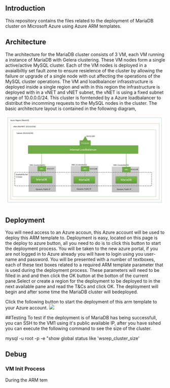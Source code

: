 ## Introduction
This repository contains the files related to the deployment of MariaDB cluster on Microsoft Azure using Azure ARM templates.

## Architecture
The architecture for the MariaDB cluster consists of 3 VM, each VM running a instance of MariaDB with Gelera clustering. These VM nodes form a single active/active MySQL cluster. Each of the VM nodes is deployed in a avaialbiltiy set fault zone to ensure resielence of the cluster by allowing the failure or upgrade of a single node with out affecting the operations of the MySQL cluster operations. The VM and loadbalancer infrasstructure is deployed inside a single region and with in this region the infrastructure is deployed with in a vNET and vNET subnet, the vNET is using a fixed subnet range of 10.0.0.0/24. 
This cluster is forntended by a Azure loadbalancer to distribut the incomming requests to the MySQL nodes in the cluster. The basic architecture layout is contained in the following diagram,

![](https://raw.githubusercontent.com/keithtobin/mariadbazure/master/images/diagram01.jpg)

## Deployment
You will need access to an Azure accoun, this Azure account will be used to deploy this ARM template to. Deployment is easy, located on this page is the deploy to azure button, all you need to do is to click this button to start the deployment process. You will be taken to the new azure portal, if you are not logged in to Azure already you will have to login using you user-name and password. You will be presented with a number of textboxes, each of these text boxes related to a required ARM template parameter that is used during the deployment process. These parameters will need to be filled in and and then click the OK button at the botton of the current pane.Select or create a region for the deployment to be deployed to in the next available pane and read the T&Cs and click OK. The deployment will begin and after some time the MariaDB cluster will bedeployed.

Click the following button to start the deployment of this arm template to your Azure account.
<a href="https://portal.azure.com/#create/Microsoft.Template/uri/https%3A%2F%2Fraw.githubusercontent.com%2Fkeithtobin%2Fmariadbazure%2Fmaster%2Fcreate.json" target="_blank">
    <img src="http://azuredeploy.net/deploybutton.png"/>
</a><a  target="_blank">

##Testing
To test if the deployment is of MariaDB has being successfull, you can SSH to the VM1 using it's public available IP, after you have sshed you can execute the following command to see the size of the cluster. 

mysql -u root -p  -e "show global status like 'wsrep_cluster_size'

## Debug

### VM Init Process
During the ARM tem